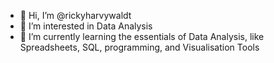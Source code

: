 - 👋 Hi, I’m @rickyharvywaldt
- 👀 I’m interested in Data Analysis
- 🌱 I’m currently learning the essentials of Data Analysis, like Spreadsheets, SQL, programming, and Visualisation Tools


<!---
rickyharvywaldt/rickyharvywaldt is a ✨ special ✨ repository because its `README.md` (this file) appears on your GitHub profile.
You can click the Preview link to take a look at your changes.
--->
